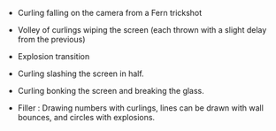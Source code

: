 
- Curling falling on the camera from a Fern trickshot
- Volley of curlings wiping the screen (each thrown with a slight delay from the previous)
- Explosion transition
- Curling slashing the screen in half.
- Curling bonking the screen and breaking the glass.

- Filler : Drawing numbers with curlings, lines can be drawn with wall bounces, and circles with explosions.

